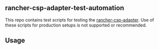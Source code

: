 ## rancher-csp-adapter-test-automation

This repo contains test scripts for testing the [rancher-csp-adapter](https://github.com/rancher/csp-adapter). Use of these scripts for production setups is not supported or recommended.

## Usage
